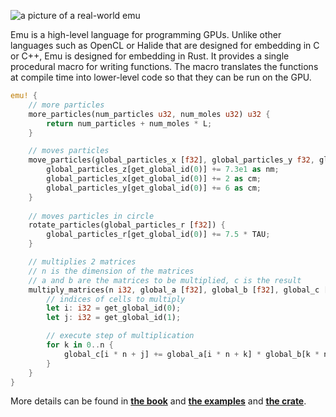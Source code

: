 <!--![a picture of a real-world emu](https://i.imgur.com/jraDjSK.jpg)-->
![a picture of a real-world emu](https://i.imgur.com/8CeUiar.jpg)

Emu is a high-level language for programming GPUs. Unlike other languages such as OpenCL or Halide that are designed for embedding in C or C++, Emu is designed for embedding in Rust. It provides a single procedural macro for writing functions. <!--(As of now, these functions get automatically translated to clean, compact OpenCL code at compile time and stored in the `EMU` global constant, which can then be run using any binding to OpenCL such as [`ocl`](https://github.com/cogciprocate/ocl) or [`rust-opencl`](https://github.com/luqmana/rust-opencl).--> The macro translates the functions at compile time into lower-level code so that they can be run on the GPU.

<!--As a high-level language for numerical computing, Emu is focused on providing useful features specifically for doing numerical (and scientific) computation such as built-in mathematical and physical constants, unit annotation and implicit conversion.--->
```rust
emu! {
	// more particles
	more_particles(num_particles u32, num_moles u32) u32 {
		return num_particles + num_moles * L;
	}

	// moves particles
	move_particles(global_particles_x [f32], global_particles_y f32, global_particles_z f32) {
		global_particles_z[get_global_id(0)] += 7.3e1 as nm;
		global_particles_x[get_global_id(0)] += 2 as cm;
		global_particles_y[get_global_id(0)] += 6 as cm;
	}
	
	// moves particles in circle
	rotate_particles(global_particles_r [f32]) {
		global_particles_r[get_global_id(0)] += 7.5 * TAU;
	}

	// multiplies 2 matrices
	// n is the dimension of the matrices
	// a and b are the matrices to be multiplied, c is the result
	multiply_matrices(n i32, global_a [f32], global_b [f32], global_c [f32]) {
		// indices of cells to multiply
		let i: i32 = get_global_id(0);
		let j: i32 = get_global_id(1);

		// execute step of multiplication
		for k in 0..n {
			global_c[i * n + j] += global_a[i * n + k] * global_b[k * n + j];
		}
	}
}
```
 More details can be found in [**the book**](https://github.com/calebwin/emu/tree/master/book) and [**the examples**](https://github.com/calebwin/emu/tree/master/examples) and [**the crate**](https://crates.io/crates/em).
